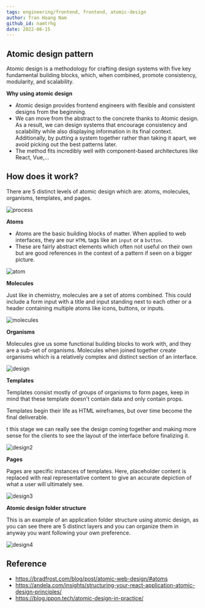 ```yaml
---
tags: engineering/frontend, frontend, atomic-design
author: Tran Hoang Nam
github_id: namtrhg
date: 2022-06-15
---
```


## Atomic design pattern
Atomic design is a methodology for crafting design systems with five key fundamental building blocks, which, when combined, promote consistency, modularity, and scalability.

**Why using atomic design**

- Atomic design provides frontend engineers with flexible and consistent designs from the beginning.
- We can move from the abstract to the concrete thanks to Atomic design. As a result, we can design systems that encourage consistency and scalability while also displaying information in its final context. Additionally, by putting a system together rather than taking it apart, we avoid picking out the best patterns later.
- The method fits incredibly well with component-based architectures like React, Vue,...

## How does it work?
There are 5 distinct levels of atomic design which are: atoms, molecules, organisms, templates, and pages.

![process](image.png)

**Atoms**

- Atoms are the basic building blocks of matter. When applied to web interfaces, they are our `HTML` tags like an `input` or a `button`.
- These are fairly abstract elements which often not useful on their own but are good references in the context of a pattern if seen on a bigger picture.

![atom](image-1.png)

**Molecules**

Just like in chemistry, molecules are a set of atoms combined. This could include a form input with a title and input standing next to each other or a header containing multiple atoms like icons, buttons, or inputs.

![molecules](image-2.png)

**Organisms**

Molecules give us some functional building blocks to work with, and they are a sub-set of organisms. Molecules when joined together create organisms which is a relatively complex and distinct section of an interface.

![design](image-3.png)

**Templates**

Templates consist mostly of groups of organisms to form pages, keep in mind that these template doesn't contain data and only contain props.

Templates begin their life as HTML wireframes, but over time become the final deliverable.

t this stage we can really see the design coming together and making more sense for the clients to see the layout of the interface before finalizing it.

![design2](image-4.png)

**Pages**

Pages are specific instances of templates. Here, placeholder content is replaced with real representative content to give an accurate depiction of what a user will ultimately see.

![design3](image-5.png)

**Atomic design folder structure**

This is an example of an application folder structure using atomic design, as you can see there are 5 distinct layers and you can organize them in anyway you want following your own preference.

![design4](image-6.png)

## Reference
- https://bradfrost.com/blog/post/atomic-web-design/#atoms
- https://andela.com/insights/structuring-your-react-application-atomic-design-principles/
- https://blog.ippon.tech/atomic-design-in-practice/